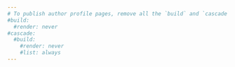 ```yaml
---
# To publish author profile pages, remove all the `build` and `cascade` settings below.
#build:
  #render: never
#cascade:
  #build:
    #render: never
    #list: always
---
```

